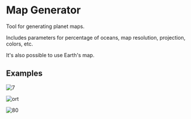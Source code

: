 # Map Generator

Tool for generating planet maps.

Includes parameters for percentage of oceans, map resolution, projection, colors, etc.

It's also possible to use Earth's map.

## Examples

![7](https://github.com/user-attachments/assets/ecec5f40-a130-41b3-8722-5a187c54cf1d)

![ort](https://github.com/user-attachments/assets/3fde2ca4-3de9-437a-bd1a-e43afe15a61c)

![80](https://github.com/user-attachments/assets/deab6481-ea77-4d28-b7a3-87b82e39f80f)
